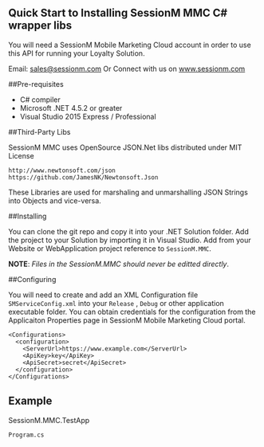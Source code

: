 ## Quick Start to Installing SessionM MMC C# wrapper libs

You will need a SessionM Mobile Marketing Cloud account in order to use this
API for running your Loyalty Solution. 

Email: sales@sessionm.com 
Or
Connect with us on www.sessionm.com

##Pre-requisites

* C# compiler
* Microsoft .NET 4.5.2 or greater
* Visual Studio 2015 Express / Professional

##Third-Party Libs

SessionM MMC uses OpenSource JSON.Net libs distributed under MIT License 

`http://www.newtonsoft.com/json`
`https://github.com/JamesNK/Newtonsoft.Json`

These Libraries are used for marshaling and unmarshalling JSON Strings into Objects and vice-versa.

##Installing 

You can clone the git repo and copy it into your .NET Solution folder.
Add the project to your Solution by importing it in Visual Studio.
Add from your Website or WebApplication project reference to `SessionM.MMC`.

**NOTE**: *Files in the SessionM.MMC should never be editted directly*.

##Configuring

You will need to create and add an XML Configuration file `SMServiceConfig.xml` into your `Release` , `Debug` or other application executable folder. You can obtain credentials for the configuration from the Applicaiton Properties page in SessionM Mobile Marketing Cloud portal.

```
<Configurations>
  <configuration>
    <ServerUrl>https://www.example.com</ServerUrl>
    <ApiKey>key</ApiKey>
    <ApiSecret>secret</ApiSecret>
  </configuration>
</Configurations>
```
## Example 

SessionM.MMC.TestApp

`Program.cs`


